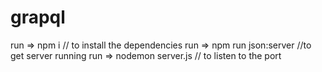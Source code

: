 # grapql

run => npm i // to install the dependencies
run => npm run json:server //to get server running
run => nodemon server.js // to listen to the port
